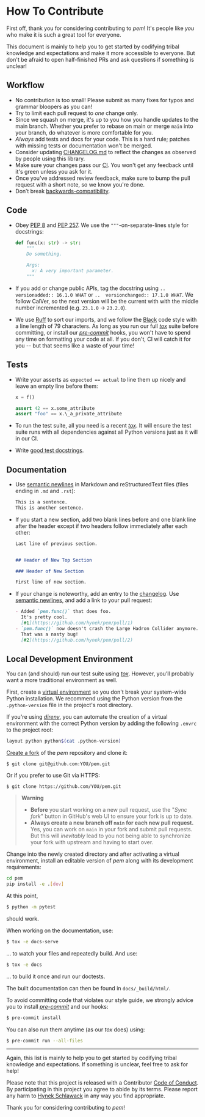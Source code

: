 # How To Contribute

First off, thank you for considering contributing to *pem*!
It's people like *you* who make it is such a great tool for everyone.

This document is mainly to help you to get started by codifying tribal knowledge and expectations and make it more accessible to everyone.
But don't be afraid to open half-finished PRs and ask questions if something is unclear!


## Workflow

- No contribution is too small!
  Please submit as many fixes for typos and grammar bloopers as you can!
- Try to limit each pull request to *one* change only.
- Since we squash on merge, it's up to you how you handle updates to the main branch.
  Whether you prefer to rebase on main or merge `main` into your branch, do whatever is more comfortable for you.
- *Always* add tests and docs for your code.
  This is a hard rule; patches with missing tests or documentation won't be merged.
- Consider updating [CHANGELOG.md][changelog] to reflect the changes as observed by people using this library.
- Make sure your changes pass our [CI].
  You won't get any feedback until it's green unless you ask for it.
- Once you've addressed review feedback, make sure to bump the pull request with a short note, so we know you're done.
- Don’t break [backwards-compatibility].


## Code

- Obey [PEP 8] and [PEP 257].
  We use the `"""`-on-separate-lines style for docstrings:

  ```python
  def func(x: str) -> str:
      """
      Do something.

      Args:
        x: A very important parameter.
      """
  ```

- If you add or change public APIs, tag the docstring using `..  versionadded:: 16.1.0 WHAT` or `..  versionchanged:: 17.1.0 WHAT`.
  We follow CalVer, so the next version will be the current with with the middle number incremented (e.g. `23.1.0` -> `23.2.0`).

- We use [Ruff] to sort our imports, and we follow the [Black] code style with a line length of 79 characters.
  As long as you run our full [*tox*] suite before committing, or install our [*pre-commit*] hooks, you won't have to spend any time on formatting your code at all.
  If you don't, CI will catch it for you -- but that seems like a waste of your time!


## Tests

- Write your asserts as `expected == actual` to line them up nicely and leave an empty line before them:

  ```python
  x = f()

  assert 42 == x.some_attribute
  assert "foo" == x.\_a_private_attribute
  ```

- To run the test suite, all you need is a recent [*tox*].
  It will ensure the test suite runs with all dependencies against all Python versions just as it will in our CI.

- Write [good test docstrings].


## Documentation

- Use [semantic newlines] in Markdown and reStructuredText files (files ending in `.md` and `.rst`):

  ```markdown
  This is a sentence.
  This is another sentence.
  ```

- If you start a new section, add two blank lines before and one blank line after the header except if two headers follow immediately after each other:

  ```markdown
  Last line of previous section.


  ## Header of New Top Section

  ### Header of New Section

  First line of new section.
  ```

- If your change is noteworthy, add an entry to the [changelog].
  Use [semantic newlines], and add a link to your pull request:

  ```markdown
  - Added `pem.func()` that does foo.
    It's pretty cool.
    [#1](https://github.com/hynek/pem/pull/1)
  - `pem.func()` now doesn't crash the Large Hadron Collider anymore.
    That was a nasty bug!
    [#2](https://github.com/hynek/pem/pull/2)
  ```


## Local Development Environment

You can (and should) run our test suite using [*tox*].
However, you’ll probably want a more traditional environment as well.

First, create a [virtual environment](https://virtualenv.pypa.io/) so you don't break your system-wide Python installation.
We recommend using the Python version from the `.python-version` file in the project's root directory.

If you're using [*direnv*](https://direnv.net), you can automate the creation of a virtual environment with the correct Python version by adding the following `.envrc` to the project root:

```bash
layout python python$(cat .python-version)
```

[Create a fork](https://github.com/hynek/pem/fork) of the *pem* repository and clone it:

```console
$ git clone git@github.com:YOU/pem.git
```

Or if you prefer to use Git via HTTPS:

```console
$ git clone https://github.com/YOU/pem.git
```

> **Warning**
> - **Before** you start working on a new pull request, use the "*Sync fork*" button in GitHub's web UI to ensure your fork is up to date.
> - **Always create a new branch off `main` for each new pull request.**
>   Yes, you can work on `main` in your fork and submit pull requests.
>   But this will *inevitably* lead to you not being able to synchronize your fork with upstream and having to start over.

Change into the newly created directory and after activating a virtual environment, install an editable version of *pem* along with its development requirements:

```bash
cd pem
pip install -e .[dev]
```

At this point,

```bash
$ python -m pytest
```

should work.

When working on the documentation, use:

```bash
$ tox -e docs-serve
```

... to watch your files and repeatedly build.
And use:

```bash
$ tox -e docs
```

... to build it once and run our doctests.

The built documentation can then be found in `docs/_build/html/`.

To avoid committing code that violates our style guide, we strongly advice you to install [*pre-commit*] and our hooks:

```bash
$ pre-commit install
```

You can also run them anytime (as our *tox* does) using:

```bash
$ pre-commit run --all-files
```

---

Again, this list is mainly to help you to get started by codifying tribal knowledge and expectations.
If something is unclear, feel free to ask for help!

Please note that this project is released with a Contributor [Code of Conduct].
By participating in this project you agree to abide by its terms.
Please report any harm to [Hynek Schlawack] in any way you find appropriate.

Thank you for considering contributing to *pem*!

[backwards-compatibility]: https://github.com/hynek/pem/blob/main/.github/SECURITY.md
[Black]: https://github.com/psf/black
[changelog]: https://github.com/hynek/pem/blob/main/CHANGELOG.md
[ci]: https://github.com/hynek/pem/actions
[code of conduct]: https://github.com/hynek/pem/blob/main/.github/CODE_OF_CONDUCT.md
[good test docstrings]: https://jml.io/test-docstrings/
[hynek schlawack]: https://hynek.me/about/
[pep 257]: https://peps.python.org/pep-0257/
[pep 8]: https://peps.python.org/pep-0008/
[*pre-commit*]: https://pre-commit.com/
[restructuredtext]: https://www.sphinx-doc.org/en/master/usage/restructuredtext/basics.html
[semantic newlines]: https://rhodesmill.org/brandon/2012/one-sentence-per-line/
[*tox*]: https://tox.readthedocs.io/
[Ruff]: https://github.com/astral-sh/ruff

